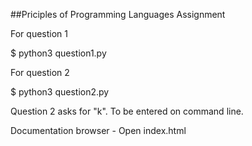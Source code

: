 ##Priciples of Programming Languages Assignment

For question 1

$ python3 question1.py

For question 2

$ python3 question2.py


Question 2 asks for "k". To be entered on command line.

Documentation browser - Open index.html

